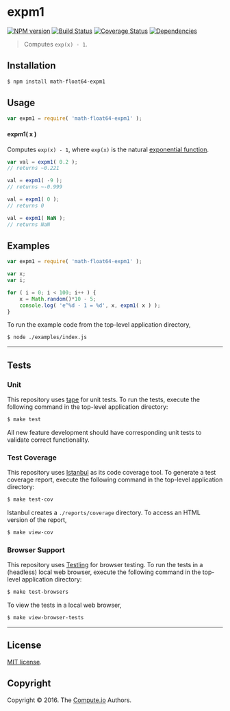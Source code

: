 expm1
===
[![NPM version][npm-image]][npm-url] [![Build Status][build-image]][build-url] [![Coverage Status][coverage-image]][coverage-url] [![Dependencies][dependencies-image]][dependencies-url]

> Computes `exp(x) - 1`.

## Installation

``` bash
$ npm install math-float64-expm1
```


## Usage

``` javascript
var expm1 = require( 'math-float64-expm1' );
```

#### expm1( x )

Computes `exp(x) - 1`, where `exp(x)` is the natural [exponential function][math-exp].

``` javascript
var val = expm1( 0.2 );
// returns ~0.221

val = expm1( -9 );
// returns ~-0.999

val = expm1( 0 );
// returns 0

val = expm1( NaN );
// returns NaN
```


## Examples

``` javascript
var expm1 = require( 'math-float64-expm1' );

var x;
var i;

for ( i = 0; i < 100; i++ ) {
	x = Math.random()*10 - 5;
	console.log( 'e^%d - 1 = %d', x, expm1( x ) );
}
```

To run the example code from the top-level application directory,

``` bash
$ node ./examples/index.js
```


---
## Tests

### Unit

This repository uses [tape][tape] for unit tests. To run the tests, execute the following command in the top-level application directory:

``` bash
$ make test
```

All new feature development should have corresponding unit tests to validate correct functionality.


### Test Coverage

This repository uses [Istanbul][istanbul] as its code coverage tool. To generate a test coverage report, execute the following command in the top-level application directory:

``` bash
$ make test-cov
```

Istanbul creates a `./reports/coverage` directory. To access an HTML version of the report,

``` bash
$ make view-cov
```


### Browser Support

This repository uses [Testling][testling] for browser testing. To run the tests in a (headless) local web browser, execute the following command in the top-level application directory:

``` bash
$ make test-browsers
```

To view the tests in a local web browser,

``` bash
$ make view-browser-tests
```

<!-- [![browser support][browsers-image]][browsers-url] -->


---
## License

[MIT license](http://opensource.org/licenses/MIT).


## Copyright

Copyright &copy; 2016. The [Compute.io][compute-io] Authors.


[npm-image]: http://img.shields.io/npm/v/math-float64-expm1.svg
[npm-url]: https://npmjs.org/package/math-float64-expm1

[build-image]: http://img.shields.io/travis/math-io/float64-expm1/master.svg
[build-url]: https://travis-ci.org/math-io/float64-expm1

[coverage-image]: https://img.shields.io/codecov/c/github/math-io/float64-expm1/master.svg
[coverage-url]: https://codecov.io/github/math-io/float64-expm1?branch=master

[dependencies-image]: http://img.shields.io/david/math-io/float64-expm1.svg
[dependencies-url]: https://david-dm.org/math-io/float64-expm1

[dev-dependencies-image]: http://img.shields.io/david/dev/math-io/float64-expm1.svg
[dev-dependencies-url]: https://david-dm.org/dev/math-io/float64-expm1

[github-issues-image]: http://img.shields.io/github/issues/math-io/float64-expm1.svg
[github-issues-url]: https://github.com/math-io/float64-expm1/issues

[tape]: https://github.com/substack/tape
[istanbul]: https://github.com/gotwarlost/istanbul
[testling]: https://ci.testling.com

[compute-io]: https://github.com/compute-io/
[math-exp]: https://github.com/math-io/exp
